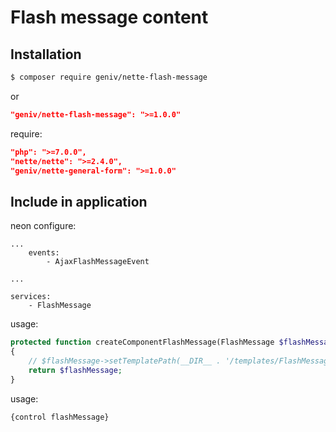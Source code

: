 Flash message content
=====================

Installation
------------
```sh
$ composer require geniv/nette-flash-message
```
or
```json
"geniv/nette-flash-message": ">=1.0.0"
```

require:
```json
"php": ">=7.0.0",
"nette/nette": ">=2.4.0",
"geniv/nette-general-form": ">=1.0.0"
```

Include in application
----------------------
neon configure:
```neon
...
    events:
        - AjaxFlashMessageEvent

...

services:
    - FlashMessage
```

usage:
```php
protected function createComponentFlashMessage(FlashMessage $flashMessage)
{
    // $flashMessage->setTemplatePath(__DIR__ . '/templates/FlashMessage.latte');
    return $flashMessage;
}
```

usage:
```latte
{control flashMessage}
```

